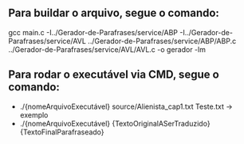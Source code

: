 ## Para buildar o arquivo, segue o comando:

gcc main.c -I../Gerador-de-Parafrases/service/ABP -I../Gerador-de-Parafrases/service/AVL ../Gerador-de-Parafrases/service/ABP/ABP.c ../Gerador-de-Parafrases/service/AVL/AVL.c -o gerador -lm

## Para rodar o executável via CMD, segue o comando:

- ./{nomeArquivoExecutável} source/Alienista_cap1.txt Teste.txt -> exemplo
- ./{nomeArquivoExecutável} {TextoOriginalASerTraduzido} {TextoFinalParafraseado}

